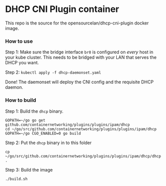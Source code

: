 # DHCP CNI Plugin container

This repo is the source for the opensourcelan/dhcp-cni-plugin docker image.

### How to use

Step 1: Make sure the bridge interface `br0` is configured on *every* host
in your kube cluster. This needs to be bridged with your LAN that serves
the DHCP you want.

Step 2: `kubectl apply -f dhcp-daemonset.yaml`

Done! The daemonset will deploy the CNI config and the requisite
DHCP daemon.

### How to build

Step 1: Build the `dhcp` binary.

```
GOPATH=~/go go get github.com/containernetworking/plugins/plugins/ipam/dhcp
cd ~/go/src/github.com/containernetworking/plugins/plugins/ipam/dhcp
GOPATH=~/go CGO_ENABLED=0 go build
```

Step 2: Put the `dhcp` binary in to this folder

```
cp ~/go/src/github.com/containernetworking/plugins/plugins/ipam/dhcp/dhcp .
```

Step 3: Build the image

```
./build.sh
```



